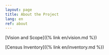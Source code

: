 ```yaml
---
layout: page
title: About the Project
lang: en
ref: about
---
```


[Vision and Scope]({% link en/vision.md %})

[Census Inventory]({% link en/inventory.md %})
